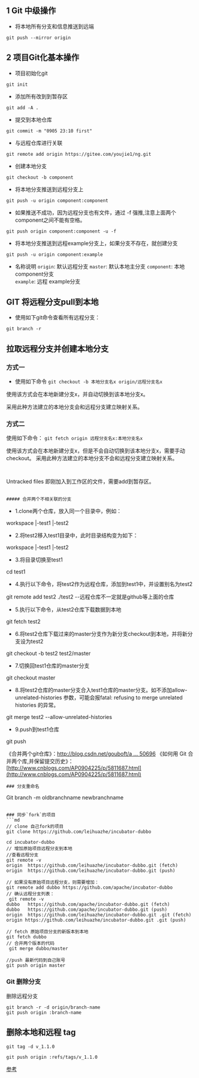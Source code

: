 ## 1 Git 中级操作

- 将本地所有分支和信息推送到远端

```
git push --mirror origin
```

## 2 项目Git化基本操作

- 项目初始化git

```
git init
```

- 添加所有改到到暂存区

```
git add -A .
```

- 提交到本地仓库

```
git commit -m "0905 23:10 first"
```

- 与远程仓库进行关联

```
git remote add origin https://gitee.com/youjie1/ng.git
```

- 创建本地分支

```
git checkout -b component
```

- 将本地分支推送到远程分支上

```
git push -u origin component:component
```

- 如果推送不成功，因为远程分支也有文件，通过 -f
  强推,注意上面两个component之间不能有空格。

```
git push origin component:component -u -f
```

- 将本地分支推送到远程example分支上，如果分支不存在，就创建分支

```
git push -u origin component:example
```

- 名称说明
  `origin`: 默认远程分支
  `master`: 默认本地主分支
  `component`: 本地 component分支  
  `example`: 远程 example分支

## GIT 将远程分支pull到本地

- 使用如下git命令查看所有远程分支：

```
git branch -r
```

## 拉取远程分支并创建本地分支

### 方式一

- 使用如下命令
  `git checkout -b 本地分支名x origin/远程分支名x`

使用该方式会在本地新建分支x，并自动切换到该本地分支x。

采用此种方法建立的本地分支会和远程分支建立映射关系。

### 方式二

使用如下命令：
`git fetch origin 远程分支名x:本地分支名x`

使用该方式会在本地新建分支x，但是不会自动切换到该本地分支x，需要手动checkout。
采用此种方法建立的本地分支不会和远程分支建立映射关系。

```


```

Untracked files
即刚加入到工作区的文件，需要add到暂存区。

```

##### 合并两个不相关联的分支

```

- 1.clone两个仓库，放入同一个目录中，例如：

workspace
|-test1
|-test2

- 2.将test2移入test1目录中，此时目录结构变为如下：

workspace
|-test1
|-test2

- 3.将目录切换至test1

cd test1

- 4.执行以下命令，将test2作为远程仓库，添加到test1中，并设置别名为test2

git remote add test2 ./test2 --远程仓库不一定就是github等上面的仓库

- 5.执行以下命令，从test2仓库下载数据到本地

git fetch test2

- 6.将test2仓库下载过来的master分支作为新分支checkout到本地，并将新分支设为test2

git checkout -b test2 test2/master

- 7.切换回test1仓库的master分支

git checkout master

- 8.将test2仓库的master分支合入test1仓库的master分支。如不添加allow-unrelated-histories 参数，可能会报fatal: refusing to merge unrelated histories 的异常。

git merge test2 --allow-unrelated-histories

- 9.push到test1仓库

git push

《合并两个git仓库》：[http://blog.csdn.net/gouboft/a ... 50696](http://blog.csdn.net/gouboft/article/details/8450696)
《如何用 Git 合并两个库,并保留提交历史》：[http://www.cnblogs.com/AP0904225/p/5811687.html](http://www.cnblogs.com/AP0904225/p/5811687.html)

```
### 分支重命名
```

Git branch -m oldbranchname newbranchname

````

### 同步`fork`的项目
```md
// clone 自己fork的项目
git clone https://github.com/leihuazhe/incubator-dubbo

cd incubator-dubbo
// 增加原始项目远程分支到本地
//查看远程分支
git remote -v
origin  https://github.com/leihuazhe/incubator-dubbo.git (fetch)
origin  https://github.com/leihuazhe/incubator-dubbo.git (push)

// 如果没有原始项目远程分支，则需要增加：
git remote add dubbo https://github.com/apache/incubator-dubbo
// 确认远程分支列表：
 git remote -v
dubbo   https://github.com/apache/incubator-dubbo.git (fetch)
dubbo   https://github.com/apache/incubator-dubbo.git (push)
origin  https://github.com/leihuazhe/incubator-dubbo.git .git (fetch)
origin https://github.com/leihuazhe/incubator-dubbo.git .git (push)

// fetch 原始项目分支的新版本到本地
git fetch dubbo
// 合并两个版本的代码
 git merge dubbo/master

//push 最新代码到自己账号
git push origin master
````

### Git 删除分支

删除远程分支

```
git branch -r -d origin/branch-name
git push origin :branch-name
```

## 删除本地和远程 tag

```
git tag -d v_1.1.0

git push origin :refs/tags/v_1.1.0
```

[参考](http://www.yiibai.com/git/git_pull.html)
